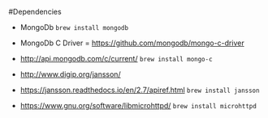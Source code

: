 #Dependencies

* MongoDb
`brew install mongodb`

* MongoDb C Driver = https://github.com/mongodb/mongo-c-driver
* http://api.mongodb.com/c/current/
`brew install mongo-c`

* http://www.digip.org/jansson/
* https://jansson.readthedocs.io/en/2.7/apiref.html
`brew install jansson`

* https://www.gnu.org/software/libmicrohttpd/
`brew install microhttpd`